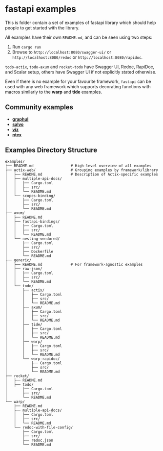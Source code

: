# fastapi examples

This is folder contain a set of examples of fastapi library which should help people to get started
with the library.

All examples have their own `README.md`, and can be seen using two steps:

1. Run `cargo run`
2. Browse to `http://localhost:8080/swagger-ui/` or `http://localhost:8080/redoc` or `http://localhost:8080/rapidoc`.

`todo-actix`, `todo-axum` and `rocket-todo` have Swagger UI, Redoc, RapiDoc, and Scalar setup, others have Swagger UI 
if not explicitly stated otherwise.

Even if there is no example for your favourite framework, `fastapi` can be used with any
web framework which supports decorating functions with macros similarly to the **warp** and **tide** examples.

## Community examples

- **[graphul](https://github.com/graphul-rs/graphul/tree/main/examples/fastapi-swagger-ui)**
- **[salvo](https://github.com/salvo-rs/salvo/tree/main/examples/todos-fastapi)**
- **[viz](https://github.com/viz-rs/viz/tree/main/examples/routing/openapi)**
- **[ntex](https://github.com/leon3s/ntex-rest-api-example)**

## Examples Directory Structure

```
examples/
├── README.md                 # High-level overview of all examples
├── actix-web/                # Grouping examples by framework/library
│   ├── README.md             # Description of Actix-specific examples
│   ├── multiple-api-docs/
│   │   ├── Cargo.toml
│   │   ├── src/
│   │   └── README.md
│   └── scopes-binding/
│       ├── Cargo.toml
│       ├── src/
│       └── README.md
├── axum/
│   ├── README.md
│   ├── fastapi-bindings/
│   │   ├── Cargo.toml
│   │   ├── src/
│   │   └── README.md
│   └── nesting-vendored/
│       ├── Cargo.toml
│       ├── src/
│       ├── Dockerfile
│       └── README.md
├── generic/
│   ├── README.md             # For framework-agnostic examples
│   ├── raw-json/
│   │   ├── Cargo.toml
│   │   ├── src/
│   │   └── README.md
│   └── todo/
│       ├── actix/
│       │   ├── Cargo.toml
│       │   ├── src/
│       │   └── README.md
│       ├── axum/
│       │   ├── Cargo.toml
│       │   ├── src/
│       │   └── README.md
│       ├── tide/
│       │   ├── Cargo.toml
│       │   ├── src/
│       │   └── README.md
│       ├── warp/
│       │   ├── Cargo.toml
│       │   ├── src/
│       │   └── README.md
│       └── warp-rapidoc/
│           ├── Cargo.toml
│           ├── src/
│           └── README.md
├── rocket/
│   ├── README.md
│   ├── todo/
│       ├── Cargo.toml
│       ├── src/
│       └── README.md
└── warp/
    ├── README.md
    ├── multiple-api-docs/
    │   ├── Cargo.toml
    │   ├── src/
    │   └── README.md
    └── redoc-with-file-config/
        ├── Cargo.toml
        ├── src/
        ├── redoc.json
        └── README.md
```
